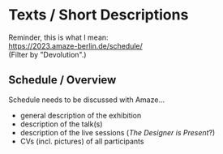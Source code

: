 # Texts / Short Descriptions

Reminder, this is what I mean:  
https://2023.amaze-berlin.de/schedule/  
(Filter by "Devolution".)

## Schedule / Overview

Schedule needs to be discussed with Amaze...

- general description of the exhibition
- description of the talk(s)
- description of the live sessions (*The Designer is Present*?)
- CVs (incl. pictures) of all participants
